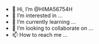- 👋 Hi, I’m @HIMA56754H
- 👀 I’m interested in ...
- 🌱 I’m currently learning ...
- 💞️ I’m looking to collaborate on ...
- 📫 How to reach me ...

<!---
HIMA56754H/HIMA56754H is a ✨ special ✨ repository because its `README.md` (this file) appears on your GitHub profile.
You can click the Preview link to take a look at your changes.
--->
